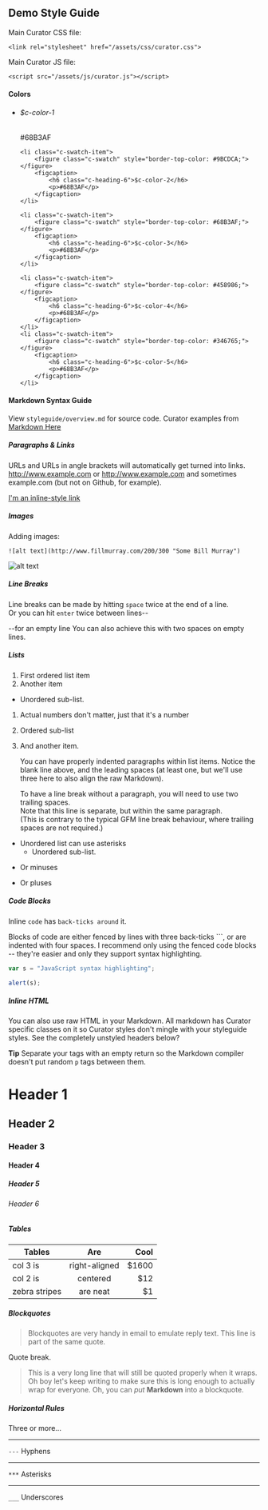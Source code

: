 ## Demo Style Guide

Main Curator CSS file:

```
<link rel="stylesheet" href="/assets/css/curator.css">
```

Main Curator JS file:

```
<script src="/assets/js/curator.js"></script>
```

#### Colors

<ul class="c-swatch-list">
	<li class="c-swatch-item">
		<figure class="c-swatch" style="border-top-color: #BDDEDC;"></figure>
		<figcaption>
			<h6 class="c-heading-6">$c-color-1</h6>
			<p>#68B3AF</p>
		</figcaption>
	</li>

	<li class="c-swatch-item">
		<figure class="c-swatch" style="border-top-color: #9BCDCA;"></figure>
		<figcaption>
			<h6 class="c-heading-6">$c-color-2</h6>
			<p>#68B3AF</p>
		</figcaption>
	</li>

	<li class="c-swatch-item">
		<figure class="c-swatch" style="border-top-color: #68B3AF;"></figure>
		<figcaption>
			<h6 class="c-heading-6">$c-color-3</h6>
			<p>#68B3AF</p>
		</figcaption>
	</li>

	<li class="c-swatch-item">
		<figure class="c-swatch" style="border-top-color: #458986;"></figure>
		<figcaption>
			<h6 class="c-heading-6">$c-color-4</h6>
			<p>#68B3AF</p>
		</figcaption>
	</li>
	<li class="c-swatch-item">
		<figure class="c-swatch" style="border-top-color: #346765;"></figure>
		<figcaption>
			<h6 class="c-heading-6">$c-color-5</h6>
			<p>#68B3AF</p>
		</figcaption>
	</li>
</ul>

#### Markdown Syntax Guide

View `styleguide/overview.md` for source code. Curator examples from [Markdown Here](https://github.com/adam-p/markdown-here/wiki/Markdown-Cheatsheet#lines)

##### Paragraphs & Links

URLs and URLs in angle brackets will automatically get turned into links. 
http://www.example.com or <http://www.example.com> and sometimes 
example.com (but not on Github, for example).

[I'm an inline-style link](https://www.google.com)

##### Images

Adding images:

```
![alt text](http://www.fillmurray.com/200/300 "Some Bill Murray")
```

![alt text](http://www.fillmurray.com/200/300 "Some Bill Murray")

##### Line Breaks

Line breaks can be made by hitting `space` twice at the end of a line.    
Or you can hit `enter` twice between lines--

--for an empty line You can also achieve this with two spaces on empty lines.

##### Lists

1. First ordered list item
2. Another item
  * Unordered sub-list. 
1. Actual numbers don't matter, just that it's a number
  1. Ordered sub-list
4. And another item.

   You can have properly indented paragraphs within list items. Notice the blank line above, and the leading spaces (at least one, but we'll use three here to also align the raw Markdown).

   To have a line break without a paragraph, you will need to use two trailing spaces.  
   Note that this line is separate, but within the same paragraph.  
   (This is contrary to the typical GFM line break behaviour, where trailing spaces are not required.)


* Unordered list can use asterisks
  * Unordered sub-list.
- Or minuses
+ Or pluses

##### Code Blocks

Inline `code` has `back-ticks around` it.  

Blocks of code are either fenced by lines with three back-ticks ```, or are indented with four spaces. I recommend only using the fenced code blocks -- they're easier and only they support syntax highlighting.

```javascript
var s = "JavaScript syntax highlighting";

alert(s);
```

##### Inline HTML

You can also use raw HTML in your Markdown. All markdown has Curator specific classes on it so Curator styles don't mingle with your styleguide styles. See the completely unstyled headers below?  
  
**Tip** Separate your tags with an empty return so the Markdown compiler doesn't put random `p` tags between them.

<h1>Header 1</h1>

<h2>Header 2</h2>

<h3>Header 3</h3>

<h4>Header 4</h4>

<h5>Header 5</h5>

<h6>Header 6</h6>


##### Tables

| Tables        | Are           | Cool  |
| ------------- |:-------------:| -----:|
| col 3 is      | right-aligned | $1600 |
| col 2 is      | centered      |   $12 |
| zebra stripes | are neat      |    $1 |

##### Blockquotes

> Blockquotes are very handy in email to emulate reply text.
> This line is part of the same quote.


Quote break.


> This is a very long line that will still be quoted properly when it wraps. Oh boy let's keep writing to make sure this is long enough to actually wrap for everyone. Oh, you can *put* **Markdown** into a blockquote. 

##### Horizontal Rules

Three or more...

---

`---` Hyphens

***

`***` Asterisks

___

`___` Underscores
